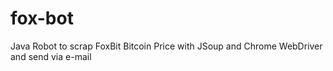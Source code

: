 # fox-bot
Java Robot to scrap FoxBit Bitcoin Price with JSoup and Chrome WebDriver and send via e-mail
